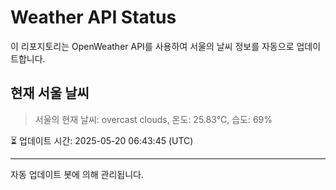 
# Weather API Status

이 리포지토리는 OpenWeather API를 사용하여 서울의 날씨 정보를 자동으로 업데이트합니다.

## 현재 서울 날씨
> 서울의 현재 날씨: overcast clouds, 온도: 25.83°C, 습도: 69%

⏳ 업데이트 시간: 2025-05-20 06:43:45 (UTC)

---
자동 업데이트 봇에 의해 관리됩니다.
